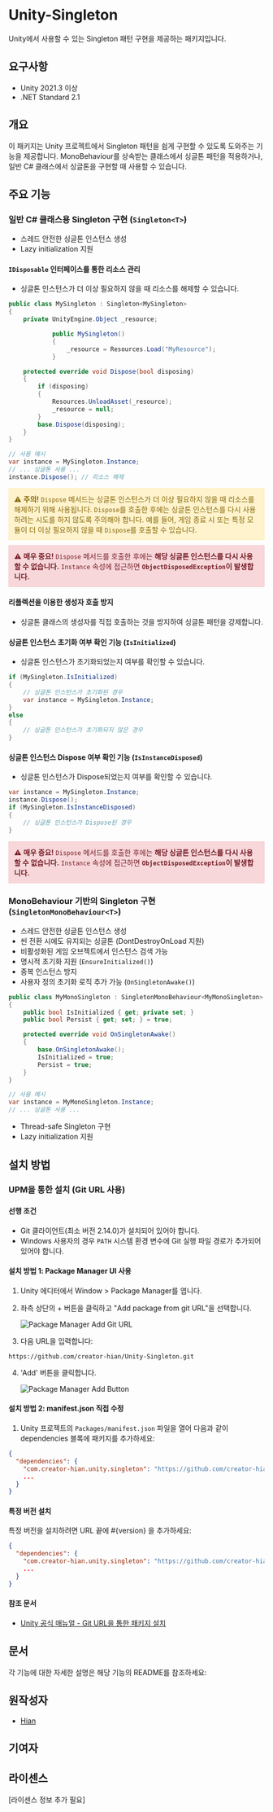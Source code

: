 # Unity-Singleton

Unity에서 사용할 수 있는 Singleton 패턴 구현을 제공하는 패키지입니다.

## 요구사항

- Unity 2021.3 이상
- .NET Standard 2.1

## 개요

이 패키지는 Unity 프로젝트에서 Singleton 패턴을 쉽게 구현할 수 있도록 도와주는 기능을 제공합니다. MonoBehaviour를 상속받는 클래스에서 싱글톤 패턴을 적용하거나, 일반 C# 클래스에서 싱글톤을 구현할 때 사용할 수 있습니다.

## 주요 기능

### 일반 C# 클래스용 Singleton 구현 (`Singleton<T>`)

- 스레드 안전한 싱글톤 인스턴스 생성
- Lazy initialization 지원

#### `IDisposable` 인터페이스를 통한 리소스 관리

- 싱글톤 인스턴스가 더 이상 필요하지 않을 때 리소스를 해제할 수 있습니다.

```csharp
public class MySingleton : Singleton<MySingleton>
{
    private UnityEngine.Object _resource;

            public MySingleton()
            {
                _resource = Resources.Load("MyResource");
            }

    protected override void Dispose(bool disposing)
    {
        if (disposing)
        {
            Resources.UnloadAsset(_resource);
            _resource = null;
        }
        base.Dispose(disposing);
    }
}

// 사용 예시
var instance = MySingleton.Instance;
// ... 싱글톤 사용 ...
instance.Dispose(); // 리소스 해제
```

<!-- markdownlint-disable MD033 -->
<p style="background-color:#fff3cd; border: 1px solid #ffeeba; color: #856404; padding: 10px; margin: 10px 0;">
    ⚠️ <strong>주의!</strong> <code>Dispose</code> 메서드는 싱글톤 인스턴스가 더 이상 필요하지 않을 때 리소스를 해제하기 위해 사용됩니다. <code>Dispose</code>를 호출한 후에는 싱글톤 인스턴스를 다시 사용하려는 시도를 하지 않도록 주의해야 합니다. 예를 들어, 게임 종료 시 또는 특정 모듈이 더 이상 필요하지 않을 때 <code>Dispose</code>를 호출할 수 있습니다.
</p>
<!-- markdownlint-enable MD033 -->

<!-- markdownlint-disable MD033 -->
<p style="background-color:#f8d7da; border: 1px solid #f5c6cb; color: #721c24; padding: 10px; margin: 10px 0;">
    ⚠️ <strong>매우 중요!</strong> <code>Dispose</code> 메서드를 호출한 후에는 <strong>해당 싱글톤 인스턴스를 다시 사용할 수 없습니다.</strong> <code>Instance</code> 속성에 접근하면 <strong><code>ObjectDisposedException</code>이 발생합니다.</strong>
</p>
<!-- markdownlint-enable MD033 -->

#### 리플렉션을 이용한 생성자 호출 방지

- 싱글톤 클래스의 생성자를 직접 호출하는 것을 방지하여 싱글톤 패턴을 강제합니다.

#### 싱글톤 인스턴스 초기화 여부 확인 기능 (`IsInitialized`)

- 싱글톤 인스턴스가 초기화되었는지 여부를 확인할 수 있습니다.

```csharp
if (MySingleton.IsInitialized)
{
    // 싱글톤 인스턴스가 초기화된 경우
    var instance = MySingleton.Instance;
}
else
{
    // 싱글톤 인스턴스가 초기화되지 않은 경우
}
```

#### 싱글톤 인스턴스 Dispose 여부 확인 기능 (`IsInstanceDisposed`)

- 싱글톤 인스턴스가 Dispose되었는지 여부를 확인할 수 있습니다.

```csharp
var instance = MySingleton.Instance;
instance.Dispose();
if (MySingleton.IsInstanceDisposed)
{
    // 싱글톤 인스턴스가 Dispose된 경우
}
```

<!-- markdownlint-disable MD033 -->
<p style="background-color:#f8d7da; border: 1px solid #f5c6cb; color: #721c24; padding: 10px; margin: 10px 0;">
    ⚠️ <strong>매우 중요!</strong> <code>Dispose</code> 메서드를 호출한 후에는 <strong>해당 싱글톤 인스턴스를 다시 사용할 수 없습니다.</strong> <code>Instance</code> 속성에 접근하면 <strong><code>ObjectDisposedException</code>이 발생합니다.</strong>
</p>
<!-- markdownlint-enable MD033 -->

### MonoBehaviour 기반의 Singleton 구현 (`SingletonMonoBehaviour<T>`)

- 스레드 안전한 싱글톤 인스턴스 생성
- 씬 전환 시에도 유지되는 싱글톤 (DontDestroyOnLoad 지원)
- 비활성화된 게임 오브젝트에서 인스턴스 검색 가능
- 명시적 초기화 지원 (`EnsureInitialized()`)
- 중복 인스턴스 방지
- 사용자 정의 초기화 로직 추가 가능 (`OnSingletonAwake()`)

```csharp
public class MyMonoSingleton : SingletonMonoBehaviour<MyMonoSingleton>
{
    public bool IsInitialized { get; private set; }
    public bool Persist { get; set; } = true;

    protected override void OnSingletonAwake()
    {
        base.OnSingletonAwake();
        IsInitialized = true;
        Persist = true;
    }
}

// 사용 예시
var instance = MyMonoSingleton.Instance;
// ... 싱글톤 사용 ...
```

- Thread-safe Singleton 구현
- Lazy initialization 지원

## 설치 방법

### UPM을 통한 설치 (Git URL 사용)

#### 선행 조건

- Git 클라이언트(최소 버전 2.14.0)가 설치되어 있어야 합니다.
- Windows 사용자의 경우 `PATH` 시스템 환경 변수에 Git 실행 파일 경로가 추가되어 있어야 합니다.

#### 설치 방법 1: Package Manager UI 사용

1. Unity 에디터에서 Window > Package Manager를 엽니다.
2. 좌측 상단의 + 버튼을 클릭하고 "Add package from git URL"을 선택합니다.

   ![Package Manager Add Git URL](https://i.imgur.com/1tCNo66.png)
3. 다음 URL을 입력합니다:

```text
https://github.com/creator-hian/Unity-Singleton.git
```

4. 'Add' 버튼을 클릭합니다.

   ![Package Manager Add Button](https://i.imgur.com/yIiD4tT.png)

#### 설치 방법 2: manifest.json 직접 수정

1. Unity 프로젝트의 `Packages/manifest.json` 파일을 열어 다음과 같이 dependencies 블록에 패키지를 추가하세요:

```json
{
  "dependencies": {
    "com.creator-hian.unity.singleton": "https://github.com/creator-hian/Unity-Singleton.git",
    ...
  }
}
```

#### 특정 버전 설치

특정 버전을 설치하려면 URL 끝에 #{version} 을 추가하세요:

```json
{
  "dependencies": {
    "com.creator-hian.unity.singleton": "https://github.com/creator-hian/Unity-Singleton.git#1.0.0",
    ...
  }
}
```

#### 참조 문서

- [Unity 공식 매뉴얼 - Git URL을 통한 패키지 설치](https://docs.unity3d.com/kr/2023.2/Manual/upm-ui-giturl.html)

## 문서

각 기능에 대한 자세한 설명은 해당 기능의 README를 참조하세요:

## 원작성자

- [Hian](https://github.com/creator-hian)

## 기여자

## 라이센스

[라이센스 정보 추가 필요]

